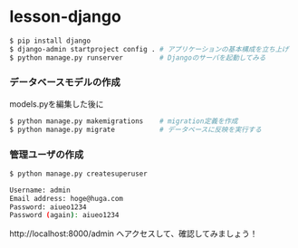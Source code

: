 # lesson-django

```sh
$ pip install django
$ django-admin startproject config . # アプリケーションの基本構成を立ち上げ
$ python manage.py runserver         # Djangoのサーバを起動してみる
```

### データベースモデルの作成

models.pyを編集した後に

```sh
$ python manage.py makemigrations    # migration定義を作成
$ python manage.py migrate           # データベースに反映を実行する
```

### 管理ユーザの作成
```sh
$ python manage.py createsuperuser

Username: admin
Email address: hoge@huga.com
Password: aiueo1234
Password (again): aiueo1234
```

http://localhost:8000/admin へアクセスして、確認してみましょう！
